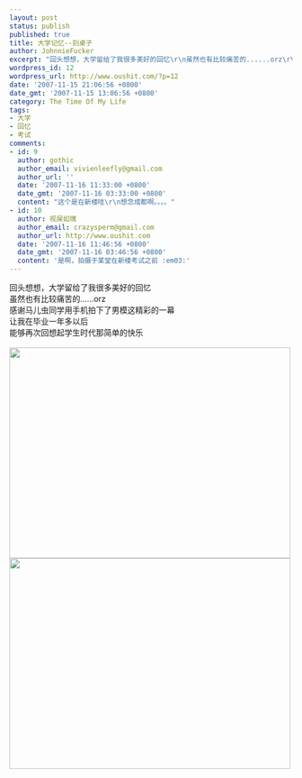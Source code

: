 ```yaml
---
layout: post
status: publish
published: true
title: 大学记忆--刻桌子
author: JohnnieFucker
excerpt: "回头想想，大学留给了我很多美好的回忆\r\n虽然也有比较痛苦的......orz\r\n感谢马儿虫同学用手机拍下了男模这精彩的一幕\r\n让我在毕业一年多以后\r\n能够再次回想起学生时代那简单的快乐\r\n"
wordpress_id: 12
wordpress_url: http://www.oushit.com/?p=12
date: '2007-11-15 21:06:56 +0800'
date_gmt: '2007-11-15 13:06:56 +0800'
category: The Time Of My Life
tags:
- 大学
- 回忆
- 考试
comments:
- id: 9
  author: gothic
  author_email: vivienleefly@gmail.com
  author_url: ''
  date: '2007-11-16 11:33:00 +0800'
  date_gmt: '2007-11-16 03:33:00 +0800'
  content: "这个是在新楼哇\r\n想念成都啊。。。。"
- id: 10
  author: 视屎如瑰
  author_email: crazysperm@gmail.com
  author_url: http://www.oushit.com
  date: '2007-11-16 11:46:56 +0800'
  date_gmt: '2007-11-16 03:46:56 +0800'
  content: '是啊，拍摄于某堂在新楼考试之前 :em03:'
---
```

<p>回头想想，大学留给了我很多美好的回忆<br />
虽然也有比较痛苦的......orz<br />
感谢马儿虫同学用手机拍下了男模这精彩的一幕<br />
让我在毕业一年多以后<br />
能够再次回想起学生时代那简单的快乐<br />
<!--break--><a id="more-12"></a><br />
<img src="http://upload.qiezi.com/photo4/clone/70762/o78846300828_500.jpg" height="374" width="500" /><br />
<img src="http://upload.qiezi.com/photo4/clone/70762/o82844231121_500.jpg" height="374" width="500" /></p>
